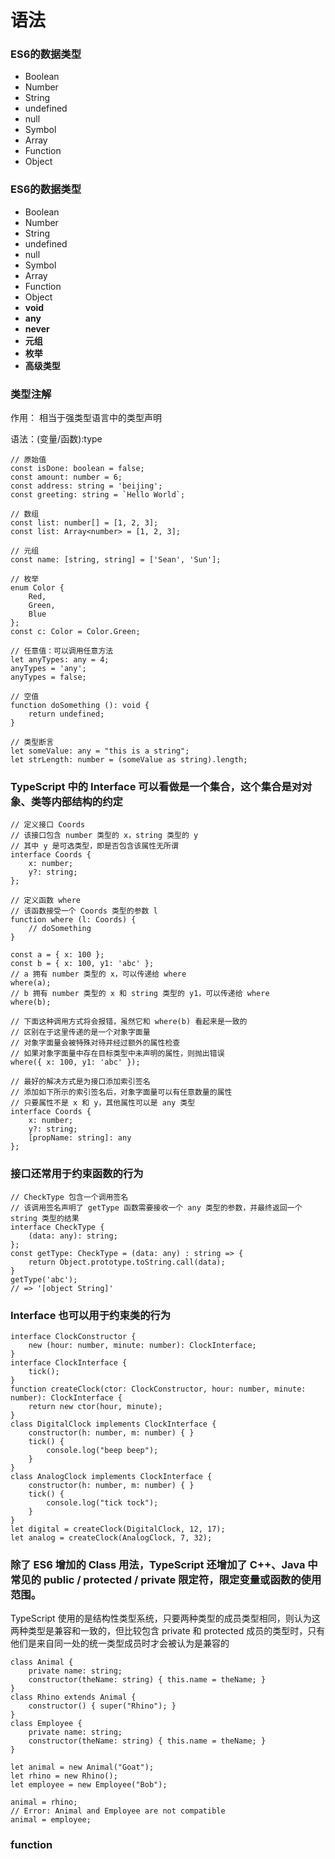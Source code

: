 # 语法

### ES6的数据类型

* Boolean
* Number
* String
* undefined
* null
* Symbol
* Array
* Function
* Object

### ES6的数据类型

* Boolean
* Number
* String
* undefined
* null
* Symbol
* Array
* Function
* Object
* **void**
* **any**
* **never**
* **元组**
* **枚举**
* **高级类型**

### 类型注解

作用： 相当于强类型语言中的类型声明

语法：(变量/函数):type


```
// 原始值
const isDone: boolean = false;
const amount: number = 6;
const address: string = 'beijing';
const greeting: string = `Hello World`;

// 数组
const list: number[] = [1, 2, 3];
const list: Array<number> = [1, 2, 3];

// 元组
const name: [string, string] = ['Sean', 'Sun'];

// 枚举
enum Color {
    Red,
    Green,
    Blue
};
const c: Color = Color.Green;

// 任意值：可以调用任意方法
let anyTypes: any = 4;
anyTypes = 'any';
anyTypes = false;

// 空值
function doSomething (): void {
    return undefined;
}

// 类型断言
let someValue: any = "this is a string";
let strLength: number = (someValue as string).length;
```

### TypeScript 中的 Interface 可以看做是一个集合，这个集合是对对象、类等内部结构的约定

```
// 定义接口 Coords
// 该接口包含 number 类型的 x，string 类型的 y
// 其中 y 是可选类型，即是否包含该属性无所谓
interface Coords {
	x: number;
	y?: string;
};

// 定义函数 where
// 该函数接受一个 Coords 类型的参数 l
function where (l: Coords) {
	// doSomething
}

const a = { x: 100 };
const b = { x: 100, y1: 'abc' };
// a 拥有 number 类型的 x，可以传递给 where
where(a);
// b 拥有 number 类型的 x 和 string 类型的 y1，可以传递给 where
where(b);

// 下面这种调用方式将会报错，虽然它和 where(b) 看起来是一致的
// 区别在于这里传递的是一个对象字面量
// 对象字面量会被特殊对待并经过额外的属性检查
// 如果对象字面量中存在目标类型中未声明的属性，则抛出错误
where({ x: 100, y1: 'abc' });

// 最好的解决方式是为接口添加索引签名
// 添加如下所示的索引签名后，对象字面量可以有任意数量的属性
// 只要属性不是 x 和 y，其他属性可以是 any 类型
interface Coords {
	x: number;
	y?: string;
    [propName: string]: any
};
```

### 接口还常用于约束函数的行为

```
// CheckType 包含一个调用签名
// 该调用签名声明了 getType 函数需要接收一个 any 类型的参数，并最终返回一个 string 类型的结果
interface CheckType {
    (data: any): string;
};
const getType: CheckType = (data: any) : string => {
    return Object.prototype.toString.call(data);
}
getType('abc');
// => '[object String]'
```

### Interface 也可以用于约束类的行为

```
interface ClockConstructor {
    new (hour: number, minute: number): ClockInterface;
}
interface ClockInterface {
    tick();
}
function createClock(ctor: ClockConstructor, hour: number, minute: number): ClockInterface {
    return new ctor(hour, minute);
}
class DigitalClock implements ClockInterface {
    constructor(h: number, m: number) { }
    tick() {
        console.log("beep beep");
    }
}
class AnalogClock implements ClockInterface {
    constructor(h: number, m: number) { }
    tick() {
        console.log("tick tock");
    }
}
let digital = createClock(DigitalClock, 12, 17);
let analog = createClock(AnalogClock, 7, 32);
```

### 除了 ES6 增加的 Class 用法，TypeScript 还增加了 C++、Java 中常见的 public / protected / private 限定符，限定变量或函数的使用范围。

TypeScript 使用的是结构性类型系统，只要两种类型的成员类型相同，则认为这两种类型是兼容和一致的，但比较包含 private 和 protected 成员的类型时，只有他们是来自同一处的统一类型成员时才会被认为是兼容的  

```
class Animal {
    private name: string;
    constructor(theName: string) { this.name = theName; }
}
class Rhino extends Animal {
    constructor() { super("Rhino"); }
}
class Employee {
    private name: string;
    constructor(theName: string) { this.name = theName; }
}

let animal = new Animal("Goat");
let rhino = new Rhino();
let employee = new Employee("Bob");

animal = rhino;
// Error: Animal and Employee are not compatible
animal = employee;
```

### function

